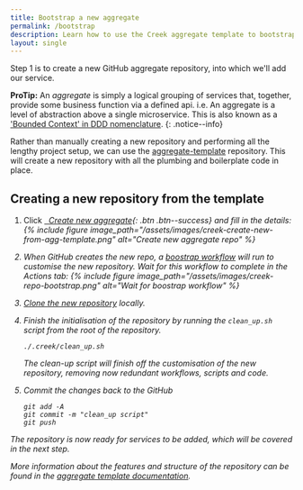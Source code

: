 ```yaml
---
title: Bootstrap a new aggregate
permalink: /bootstrap
description: Learn how to use the Creek aggregate template to bootstrap your own Git repository for hosting Microservices
layout: single
---
```


Step 1 is to create a new GitHub aggregate repository, into which we'll add our service.

**ProTip:** An _aggregate_ is simply a logical grouping of services that, together, provide some business function 
via a defined api. i.e. An aggregate is a level of abstraction above a single microservice.
This is also known as a ['Bounded Context' in DDD nomenclature][bcDDD]. 
{: .notice--info}

Rather than manually creating a new repository and performing all the lengthy project setup,
we can use the [aggregate-template][templateDocs] repository.
This will create a new repository with all the plumbing and boilerplate code in place.

## Creating a new repository from the template

1. Click [<i class="fab fa-fw fa-github"/>&nbsp; Create new aggregate][aggTempNew]{: .btn .btn--success} and fill in the details:
   {% include figure image_path="/assets/images/creek-create-new-from-agg-template.png" alt="Create new aggregate repo" %}

2. When GitHub creates the new repo, a [boostrap workflow][bootstrapWorkflow] will run to customise the new repository.
   Wait for this workflow to complete in the _Actions_ tab:
   {% include figure image_path="/assets/images/creek-repo-bootstrap.png" alt="Wait for boostrap workflow" %}

3. [Clone the new repository][cloneRepo] locally.
4. Finish the initialisation of the repository by running the `clean_up.sh` script from the root of the repository.

   ```
   ./.creek/clean_up.sh
   ```

   The clean-up script will finish off the customisation of the new repository, removing now redundant workflows, 
   scripts and code.

5. Commit the changes back to the GitHub
   ```
   git add -A
   git commit -m "clean_up script"
   git push
   ```

The repository is now ready for services to be added, which will be covered in the next step.

More information about the features and structure of the repository can be found
in the [aggregate template documentation][templateDocs].

[aggTempNew]: https://github.com/creek-service/aggregate-template/generate
[bootstrapWorkflow]: https://github.com/creek-service/aggregate-template/blob/main/.github/workflows/bootstrap.yml
[cloneRepo]: https://docs.github.com/en/repositories/creating-and-managing-repositories/cloning-a-repository
[templateDocs]: https://www.creekservice.org/aggregate-template
[bcDDD]: https://martinfowler.com/bliki/BoundedContext.html
